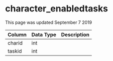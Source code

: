 # character\_enabledtasks

This page was updated September 7 2019

| Column | Data Type | Description |
| :--- | :--- | :--- |
| charid | int |  |
| taskid | int |  |

